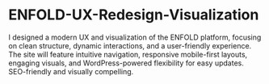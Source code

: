 # ENFOLD-UX-Redesign-Visualization
I designed a modern UX  and visualization of the ENFOLD platform, focusing on clean structure, dynamic interactions, and a user-friendly experience. The site will feature intuitive navigation, responsive mobile-first layouts, engaging visuals, and WordPress-powered flexibility for easy updates. SEO-friendly and visually compelling.
